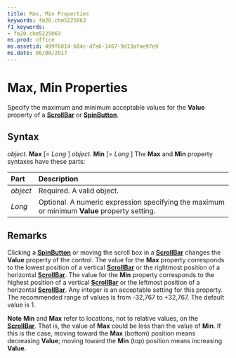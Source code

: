 ```yaml
---
title: Max, Min Properties
keywords: fm20.chm5225063
f1_keywords:
- fm20.chm5225063
ms.prod: office
ms.assetid: 499fb814-b84c-d7a6-1467-9d13afae97e9
ms.date: 06/08/2017
---
```



# Max, Min Properties



Specify the maximum and minimum acceptable values for the  **Value** property of a **[ScrollBar](scrollbar-control.md)** or **[SpinButton](spinbutton-control.md)**.

## Syntax

_object_. **Max** [= _Long_ ]
 _object_. **Min** [= _Long_ ]
The  **Max** and **Min** property syntaxes have these parts:


|Part|Description|
|:-----|:-----|
| _object_|Required. A valid object.|
| _Long_|Optional. A numeric expression specifying the maximum or minimum  **Value** property setting.|

## Remarks

Clicking a  **[SpinButton](spinbutton-control.md)** or moving the scroll box in a **[ScrollBar](scrollbar-control.md)** changes the **Value** property of the control.
The value for the  **Max** property corresponds to the lowest position of a vertical **[ScrollBar](scrollbar-control.md)** or the rightmost position of a horizontal **[ScrollBar](scrollbar-control.md)**. The value for the **Min** property corresponds to the highest position of a vertical **[ScrollBar](scrollbar-control.md)** or the leftmost position of a horizontal **[ScrollBar](scrollbar-control.md)**.
Any integer is an acceptable setting for this property. The recommended range of values is from -32,767 to +32,767. The default value is 1.

 **Note**   **Min** and **Max** refer to locations, not to relative values, on the **[ScrollBar](scrollbar-control.md)**. That is, the value of **Max** could be less than the value of **Min**. If this is the case, moving toward the **Max** (bottom) position means decreasing **Value**; moving toward the **Min** (top) position means increasing **Value**.


